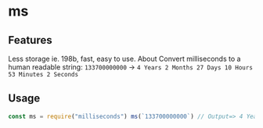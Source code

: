 # ms
## Features 
Less storage ie. 198b, fast, easy to use.
About
Convert milliseconds to a human readable string: `133700000000` → `4 Years 2 Months 27 Days 10 Hours 53 Minutes 2 Seconds`
## Usage 
```js
const ms = require("milliseconds") ms(`133700000000`) // Output=> 4 Years 2 Months 27 Days 10 Hours 53 Minutes 2 Seconds
```
